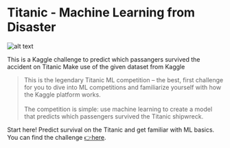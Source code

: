 # Titanic - Machine Learning from Disaster

![alt text](https://storage.googleapis.com/kaggle-competitions/kaggle/3136/logos/header.png)

This is a Kaggle challenge to predict which passangers survived the accident on Titanic
Make use of the given dataset from Kaggle
> This is the legendary Titanic ML competition – the best, first challenge for you to dive into ML competitions and familiarize yourself with how the Kaggle platform works. <br><br> The competition is simple: use machine learning to create a model that predicts which passengers survived the Titanic shipwreck.


Start here! Predict survival on the Titanic and get familiar with ML basics. <br>
You can find the challenge [👉here](https://www.kaggle.com/competitions/titanic).
